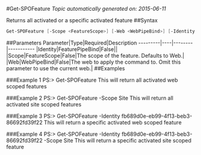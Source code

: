 #Get-SPOFeature
*Topic automatically generated on: 2015-06-11*

Returns all activated or a specific activated feature
##Syntax
```powershell
Get-SPOFeature [-Scope <FeatureScope>] [-Web <WebPipeBind>] [-Identity <FeaturePipeBind>]
```


##Parameters
Parameter|Type|Required|Description
---------|----|--------|-----------
|Identity|FeaturePipeBind|False||
|Scope|FeatureScope|False|The scope of the feature. Defaults to Web.|
|Web|WebPipeBind|False|The web to apply the command to. Omit this parameter to use the current web.|
##Examples

###Example 1
    PS:> Get-SPOFeature
This will return all activated web scoped features

###Example 2
    PS:> Get-SPOFeature -Scope Site
This will return all activated site scoped features

###Example 3
    PS:> Get-SPOFeature -Identity fb689d0e-eb99-4f13-beb3-86692fd39f22
This will return a specific activated web scoped feature

###Example 4
    PS:> Get-SPOFeature -Identity fb689d0e-eb99-4f13-beb3-86692fd39f22 -Scope Site
This will return a specific activated site scoped feature
<!-- Ref: EE5CA7ABA20044B0B40B83CA50460F5D -->